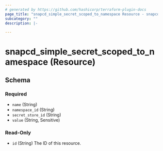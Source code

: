 ```yaml
---
# generated by https://github.com/hashicorp/terraform-plugin-docs
page_title: "snapcd_simple_secret_scoped_to_namespace Resource - snapcd"
subcategory: ""
description: |-
  
---
```


# snapcd_simple_secret_scoped_to_namespace (Resource)





<!-- schema generated by tfplugindocs -->
## Schema

### Required

- `name` (String)
- `namespace_id` (String)
- `secret_store_id` (String)
- `value` (String, Sensitive)

### Read-Only

- `id` (String) The ID of this resource.
